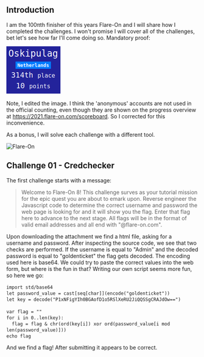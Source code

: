 ## Introduction

I am the 100πth finisher of this years Flare-On and I will share how I completed the challenges.  I won't promise I will cover all of the challenges, bet let's see how far I'll come doing so. Mandatory proof:

![100π](../images/314.png "100π")

Note, I edited the image. I think the 'anonymous' accounts are not used in the official counting, even though they are shown on the progress overview at https://2021.flare-on.com/scoreboard. So I corrected for this inconvenience.

As a bonus, I will solve each challenge with a different tool.

![Flare-On](https://www.fireeye.com/content/dam/fireeye-www/blog/images/flare-on8/flare-on8.png "Flare-On")



## Challenge 01 - Credchecker

The first challenge starts with a message:

> Welcome to Flare-On 8! This challenge surves as your tutorial mission for the epic quest you are about to emark upon. Reverse engineer the Javascript code to determine the correct username and password the web page is looking for and it will show you the flag. Enter that flag here to advance to the next stage. All flags will be in the format of valid email addresses and all end with "@flare-on.com".

Upon downloading the attachment we find a html file, asking for a username and password. After inspecting the source code, we see that two checks are performed. If the username is equal to "Admin" and the decoded password is equal to "goldenticket" the flag gets decoded.
The encoding used here is base64. We could try to paste the correct values into the web form, but where is the fun in that?
Writing our own script seems more fun, so here we go:

```
import std/base64
let password_value = cast[seq[char]](encode("goldenticket"))
let key = decode("P1xNFigYIh0BGAofD1o5RSlXeRU2JiQQSSgCRAJdOw==")

var flag = ""
for i in 0..len(key):
  flag = flag & chr(ord(key[i]) xor ord(password_value[i mod len(password_value)]))
echo flag
```
And we find a flag! After submitting it appears to be correct.
